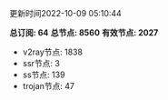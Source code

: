 更新时间2022-10-09 05:10:44

**总订阅: 64**
**总节点: 8560**
**有效节点: 2027**
- v2ray节点: 1838
- ssr节点: 3
- ss节点: 139
- trojan节点: 47
